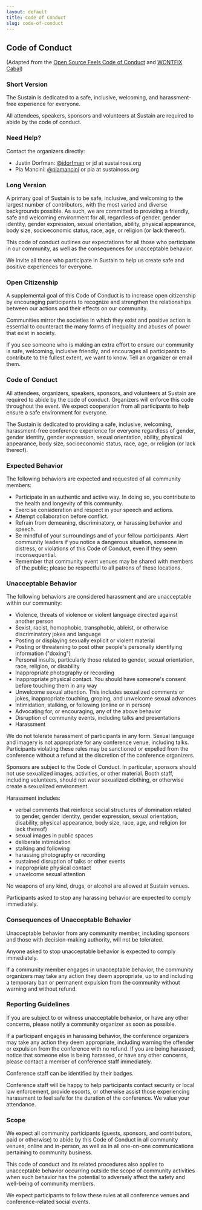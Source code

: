 ```yaml
---
layout: default
title: Code of Conduct
slug: code-of-conduct
---
```


## Code of Conduct

(Adapted from the [Open Source Feels Code of Conduct](http://www.osfeels.com/conduct/) and [WONTFIX Cabal](https://maintainerati.org/code-of-conduct/))

### Short Version

The Sustain is dedicated to a safe, inclusive, welcoming, and harassment-free experience for everyone.

All attendees, speakers, sponsors and volunteers at Sustain are required to abide by the code of conduct.

### Need Help?

Contact the organizers directly:

* Justin Dorfman: [@jdorfman](https://twitter.com/jdorfman) or jd at sustainoss.org
* Pia Mancini: [@piamancini](https://twitter.com/piamancini) or pia at sustainoss.org

### Long Version

A primary goal of Sustain is to be safe, inclusive, and welcoming to the largest number of contributors, with the most varied and diverse backgrounds possible. As such, we are committed to providing a friendly, safe and welcoming environment for all, regardless of gender, gender identity, gender expression, sexual orientation, ability, physical appearance, body size, socioeconomic status, race, age, or religion (or lack thereof).

This code of conduct outlines our expectations for all those who participate in our community, as well as the consequences for unacceptable behavior.

We invite all those who participate in Sustain to help us create safe and positive experiences for everyone.

### Open Citizenship

A supplemental goal of this Code of Conduct is to increase open citizenship by encouraging participants to recognize and strengthen the relationships between our actions and their effects on our community.

Communities mirror the societies in which they exist and positive action is essential to counteract the many forms of inequality and abuses of power that exist in society.

If you see someone who is making an extra effort to ensure our community is safe, welcoming, inclusive friendly, and encourages all participants to contribute to the fullest extent, we want to know. Tell an organizer or email them.

### Code of Conduct

All attendees, organizers, speakers, sponsors, and volunteers at Sustain are required to abide by the code of conduct. Organizers will enforce this code throughout the event. We expect cooperation from all participants to help ensure a safe environment for everyone.

The Sustain is dedicated to providing a safe, inclusive, welcoming, harassment-free conference experience for everyone regardless of gender, gender identity, gender expression, sexual orientation, ability, physical appearance, body size, socioeconomic status, race, age, or religion (or lack thereof).

### Expected Behavior

The following behaviors are expected and requested of all community members:

* Participate in an authentic and active way. In doing so, you contribute to the health and longevity of this community.
* Exercise consideration and respect in your speech and actions.
* Attempt collaboration before conflict.
* Refrain from demeaning, discriminatory, or harassing behavior and speech.
* Be mindful of your surroundings and of your fellow participants. Alert community leaders if you notice a dangerous situation, someone in distress, or violations of this Code of Conduct, even if they seem inconsequential.
* Remember that community event venues may be shared with members of the public; please be respectful to all patrons of these locations.

### Unacceptable Behavior

The following behaviors are considered harassment and are unacceptable within our community:

* Violence, threats of violence or violent language directed against another person
* Sexist, racist, homophobic, transphobic, ableist, or otherwise discriminatory jokes and language
* Posting or displaying sexually explicit or violent material
* Posting or threatening to post other people's personally identifying information ("doxing")
* Personal insults, particularly those related to gender, sexual orientation, race, religion, or disability
* Inappropriate photography or recording
* Inappropriate physical contact. You should have someone's consent before touching them in any way
* Unwelcome sexual attention. This includes sexualized comments or jokes, inappropriate touching, groping, and unwelcome sexual advances
* Intimidation, stalking, or following (online or in person)
* Advocating for, or encouraging, any of the above behavior
* Disruption of community events, including talks and presentations
* Harassment

We do not tolerate harassment of participants in any form. Sexual language and imagery is not appropriate for any conference venue, including talks. Participants violating these rules may be sanctioned or expelled from the conference without a refund at the discretion of the conference organizers.

Sponsors are subject to the Code of Conduct. In particular, sponsors should not use sexualized images, activities, or other material. Booth staff, including volunteers, should not wear sexualized clothing, or otherwise create a sexualized environment.

Harassment includes:

* verbal comments that reinforce social structures of domination related to gender, gender identity, gender expression, sexual orientation, disability, physical appearance, body size, race, age, and religion (or lack thereof)
* sexual images in public spaces
* deliberate intimidation
* stalking and following
* harassing photography or recording
* sustained disruption of talks or other events
* inappropriate physical contact
* unwelcome sexual attention

No weapons of any kind, drugs, or alcohol are allowed at Sustain venues.

Participants asked to stop any harassing behavior are expected to comply immediately.

### Consequences of Unacceptable Behavior

Unacceptable behavior from any community member, including sponsors and those with decision-making authority, will not be tolerated.

Anyone asked to stop unacceptable behavior is expected to comply immediately.

If a community member engages in unacceptable behavior, the community organizers may take any action they deem appropriate, up to and including a temporary ban or permanent expulsion from the community without warning and without refund.

### Reporting Guidelines

If you are subject to or witness unacceptable behavior, or have any other concerns, please notify a community organizer as soon as possible.

If a participant engages in harassing behavior, the conference organizers may take any action they deem appropriate, including warning the offender or expulsion from the conference with no refund. If you are being harassed, notice that someone else is being harassed, or have any other concerns, please contact a member of conference staff immediately.

Conference staff can be identified by their badges.

Conference staff will be happy to help participants contact security or local law enforcement, provide escorts, or otherwise assist those experiencing harassment to feel safe for the duration of the conference. We value your attendance.

### Scope

We expect all community participants (guests, sponsors, and contributors, paid or otherwise) to abide by this Code of Conduct in all community venues, online and in-person, as well as in all one-on-one communications pertaining to community business.

This code of conduct and its related procedures also applies to unacceptable behavior occurring outside the scope of community activities when such behavior has the potential to adversely affect the safety and well-being of community members.

We expect participants to follow these rules at all conference venues and conference-related social events.
